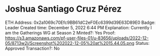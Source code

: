 # Joshua Santiago Cruz Pérez

ETH Address: 0x2a1069c70Efc9BB61dC2eF0Ec6399d39E63D89E0
Badge: Leader
Created time: December 5, 2022 6:44 PM
Explanation: Currently I am the Gatherings WG at Season 2
Minted?: Yes
Proof: https://s3.amazonaws.com/pf-user-files-01/u-83656/uploads/2022-12-05/8713w2j/Screenshot%202022-12-05%20at%2015.44.05.png
Status: Approved
Transaction?: No